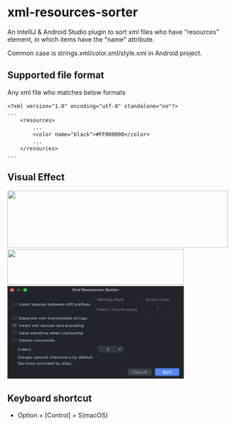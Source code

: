 # xml-resources-sorter

An IntelliJ & Android Studio plugin to sort xml files who have "resources" element, in which items have the "name"
attribute.

Common case is strings.xml/color.xml/style.xml in Android project.

## Supported file format

Any xml file who matches below formats

```
<?xml version="1.0" encoding="utf-8" standalone="no"?>
...
    <resources>
        ...
        <color name="black">#FF000000</color>
        ...
    </resources>
...
```

## Visual Effect

<img src="arts/popup_menu_inlet.png" height="130" width="500"/>
<img src="arts/refactor_menu_inlet.png" height="80" width="400"/>
<img src="arts/default_settings.png" height="210" width="400"/>

## Keyboard shortcut

- Option + [Control] + S(macOS)
